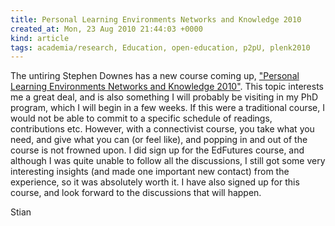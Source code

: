 ```yaml
---
title: Personal Learning Environments Networks and Knowledge 2010
created_at: Mon, 23 Aug 2010 21:44:03 +0000
kind: article
tags: academia/research, Education, open-education, p2pU, plenk2010
---
```


The untiring Stephen Downes has a new course coming up, ["Personal
Learning Environments Networks and Knowledge
2010"](http://connect.downes.ca/index.html). This topic interests me a
great deal, and is also something I will probably be visiting in my PhD
program, which I will begin in a few weeks. If this were a traditional
course, I would not be able to commit to a specific schedule of
readings, contributions etc. However, with a connectivist course, you
take what you need, and give what you can (or feel like), and popping in
and out of the course is not frowned upon. I did sign up for the
EdFutures course, and although I was quite unable to follow all the
discussions, I still got some very interesting insights (and made one
important new contact) from the experience, so it was absolutely worth
it. I have also signed up for this course, and look forward to the
discussions that will happen.

Stian
